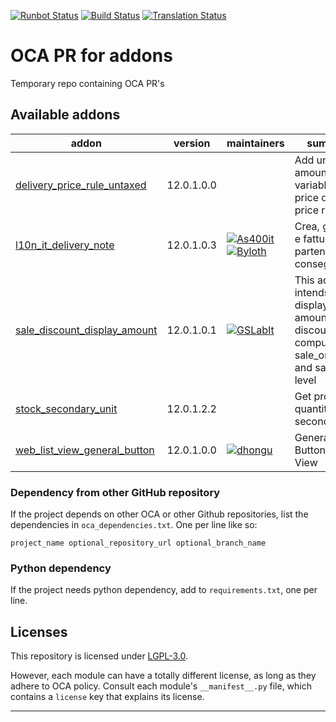 [![Runbot Status](https://ops404.it/runbot/badge/flat//12.0.svg)](https://ops404.it/runbot/repo/git-github-com-ooops404-oca-pr-git-)
[![Build Status](https://github.com/ooops404/oca-pr/actions/workflows/ci-push.yml/badge.svg)](https://github.com/ooops404/oca-pr/actions/workflows/ci-push.yml)
[![Translation Status](http://weblate.ops404.it/widgets/oca-pr/-/svg-badge.svg)](http://weblate.ops404.it/engage/oca-pr/?utm_source=widget)

<!-- /!\ do not modify above this line -->

# OCA PR for addons

Temporary repo containing OCA PR's

<!-- /!\ do not modify below this line -->

<!-- prettier-ignore-start -->

[//]: # (addons)

Available addons
----------------
addon | version | maintainers | summary
--- | --- | --- | ---
[delivery_price_rule_untaxed](delivery_price_rule_untaxed/) | 12.0.1.0.0 |  | Add untaxed amount to variables for price delivery price rule
[l10n_it_delivery_note](l10n_it_delivery_note/) | 12.0.1.0.3 | [![As400it](https://github.com/As400it.png?size=30px)](https://github.com/As400it) [![Byloth](https://github.com/Byloth.png?size=30px)](https://github.com/Byloth) | Crea, gestisce e fattura i DDT partendo dalle consegne
[sale_discount_display_amount](sale_discount_display_amount/) | 12.0.1.0.1 | [![GSLabIt](https://github.com/GSLabIt.png?size=30px)](https://github.com/GSLabIt) | This addon intends to display the amount of the discount computed on sale_order_line and sale_order level
[stock_secondary_unit](stock_secondary_unit/) | 12.0.1.2.2 |  | Get product quantities in a secondary unit
[web_list_view_general_button](web_list_view_general_button/) | 12.0.1.0.0 | [![dhongu](https://github.com/dhongu.png?size=30px)](https://github.com/dhongu) | General Buttons in List View

[//]: # (end addons)

<!-- prettier-ignore-end -->

### Dependency from other GitHub repository

If the project depends on other OCA or other Github repositories, list the dependencies in `oca_dependencies.txt`. One per line like so:

    project_name optional_repository_url optional_branch_name


### Python dependency

If the project needs python dependency, add  to `requirements.txt`, one per line.


## Licenses

This repository is licensed under [LGPL-3.0](LICENSE).

However, each module can have a totally different license, as long as they adhere to OCA
policy. Consult each module's `__manifest__.py` file, which contains a `license` key
that explains its license.

----
